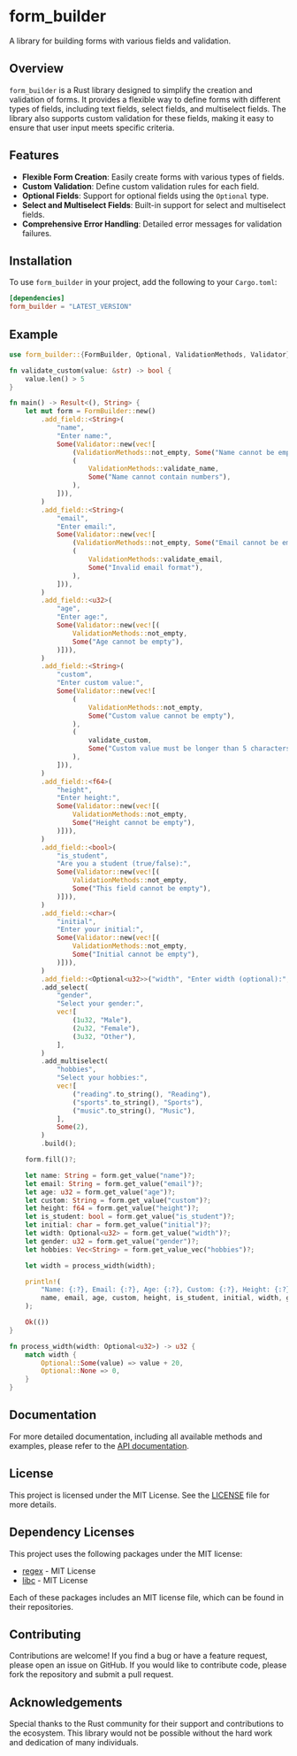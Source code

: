 # form_builder

A library for building forms with various fields and validation.

## Overview

`form_builder` is a Rust library designed to simplify the creation and validation of forms. It provides a flexible way to define forms with different types of fields, including text fields, select fields, and multiselect fields. The library also supports custom validation for these fields, making it easy to ensure that user input meets specific criteria.

## Features

- **Flexible Form Creation**: Easily create forms with various types of fields.
- **Custom Validation**: Define custom validation rules for each field.
- **Optional Fields**: Support for optional fields using the `Optional` type.
- **Select and Multiselect Fields**: Built-in support for select and multiselect fields.
- **Comprehensive Error Handling**: Detailed error messages for validation failures.

## Installation

To use `form_builder` in your project, add the following to your `Cargo.toml`:

```toml
[dependencies]
form_builder = "LATEST_VERSION"
```

## Example

```rust
use form_builder::{FormBuilder, Optional, ValidationMethods, Validator};

fn validate_custom(value: &str) -> bool {
    value.len() > 5
}

fn main() -> Result<(), String> {
    let mut form = FormBuilder::new()
        .add_field::<String>(
            "name",
            "Enter name:",
            Some(Validator::new(vec![
                (ValidationMethods::not_empty, Some("Name cannot be empty")),
                (
                    ValidationMethods::validate_name,
                    Some("Name cannot contain numbers"),
                ),
            ])),
        )
        .add_field::<String>(
            "email",
            "Enter email:",
            Some(Validator::new(vec![
                (ValidationMethods::not_empty, Some("Email cannot be empty")),
                (
                    ValidationMethods::validate_email,
                    Some("Invalid email format"),
                ),
            ])),
        )
        .add_field::<u32>(
            "age",
            "Enter age:",
            Some(Validator::new(vec![(
                ValidationMethods::not_empty,
                Some("Age cannot be empty"),
            )])),
        )
        .add_field::<String>(
            "custom",
            "Enter custom value:",
            Some(Validator::new(vec![
                (
                    ValidationMethods::not_empty,
                    Some("Custom value cannot be empty"),
                ),
                (
                    validate_custom,
                    Some("Custom value must be longer than 5 characters"),
                ),
            ])),
        )
        .add_field::<f64>(
            "height",
            "Enter height:",
            Some(Validator::new(vec![(
                ValidationMethods::not_empty,
                Some("Height cannot be empty"),
            )])),
        )
        .add_field::<bool>(
            "is_student",
            "Are you a student (true/false):",
            Some(Validator::new(vec![(
                ValidationMethods::not_empty,
                Some("This field cannot be empty"),
            )])),
        )
        .add_field::<char>(
            "initial",
            "Enter your initial:",
            Some(Validator::new(vec![(
                ValidationMethods::not_empty,
                Some("Initial cannot be empty"),
            )])),
        )
        .add_field::<Optional<u32>>("width", "Enter width (optional):", None)
        .add_select(
            "gender",
            "Select your gender:",
            vec![
                (1u32, "Male"),
                (2u32, "Female"),
                (3u32, "Other"),
            ],
        )
        .add_multiselect(
            "hobbies",
            "Select your hobbies:",
            vec![
                ("reading".to_string(), "Reading"),
                ("sports".to_string(), "Sports"),
                ("music".to_string(), "Music"),
            ],
            Some(2),
        )
        .build();

    form.fill()?;

    let name: String = form.get_value("name")?;
    let email: String = form.get_value("email")?;
    let age: u32 = form.get_value("age")?;
    let custom: String = form.get_value("custom")?;
    let height: f64 = form.get_value("height")?;
    let is_student: bool = form.get_value("is_student")?;
    let initial: char = form.get_value("initial")?;
    let width: Optional<u32> = form.get_value("width")?;
    let gender: u32 = form.get_value("gender")?;
    let hobbies: Vec<String> = form.get_value_vec("hobbies")?;

    let width = process_width(width);

    println!(
        "Name: {:?}, Email: {:?}, Age: {:?}, Custom: {:?}, Height: {:?}, Is Student: {:?}, Initial: {:?}, Width: {:?}, Gender: {:?}, Hobbies: {:?}",
        name, email, age, custom, height, is_student, initial, width, gender, hobbies
    );

    Ok(())
}

fn process_width(width: Optional<u32>) -> u32 {
    match width {
        Optional::Some(value) => value + 20,
        Optional::None => 0,
    }
}
```

## Documentation

For more detailed documentation, including all available methods and examples, please refer to the [API documentation](https://docs.rs/form_builder).

## License

This project is licensed under the MIT License. See the [LICENSE](LICENSE) file for more details.

## Dependency Licenses

This project uses the following packages under the MIT license:

- [regex](https://github.com/rust-lang/regex) - MIT License
- [libc](https://github.com/rust-lang/libc) - MIT License

Each of these packages includes an MIT license file, which can be found in their repositories.

## Contributing

Contributions are welcome! If you find a bug or have a feature request, please open an issue on GitHub. If you would like to contribute code, please fork the repository and submit a pull request.

## Acknowledgements

Special thanks to the Rust community for their support and contributions to the ecosystem. This library would not be possible without the hard work and dedication of many individuals.
